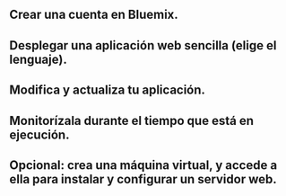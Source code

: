 ## Crear una cuenta en Bluemix.

## Desplegar una aplicación web sencilla (elige el lenguaje).

## Modifica y actualiza tu aplicación.

## Monitorízala durante el tiempo que está en ejecución.

## Opcional: crea una máquina virtual, y accede a ella para instalar y configurar un servidor web.
